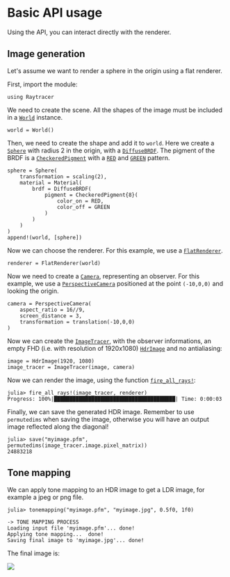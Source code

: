 # Basic API usage

Using the API, you can interact directly with the renderer.

## Image generation

Let's assume we want to render a sphere in the origin using a flat renderer.

First, import the module:

```@repl 1
using Raytracer
```

We need to create the scene. All the shapes of the image must be included in a [`World`](@ref) instance.

```@repl 1
world = World()
```

Then, we need to create the shape and add it to `world`. Here we create a [`Sphere`](@ref) with radius 2 in the origin, with a [`DiffuseBRDF`](@ref). The pigment of the BRDF is a [`CheckeredPigment`](@ref) with a [`RED`](@ref) and [`GREEN`](@ref) pattern.

```@repl 1
sphere = Sphere(
    transformation = scaling(2),
    material = Material(
        brdf = DiffuseBRDF(
            pigment = CheckeredPigment{8}(
                color_on = RED,
                color_off = GREEN
            )
        )
    )
)
append!(world, [sphere])
```

Now we can choose the renderer. For this example, we use a [`FlatRenderer`](@ref).

```@repl 1
renderer = FlatRenderer(world)
```

Now we need to create a [`Camera`](@ref), representing an observer. For this example, we use a [`PerspectiveCamera`](@ref) positioned at the point ``(-10,0,0)`` and looking the origin.

```@repl 1
camera = PerspectiveCamera(
    aspect_ratio = 16//9,
    screen_distance = 3,
    transformation = translation(-10,0,0)
)
```

Now we can create the [`ImageTracer`](@ref), with the observer informations, an empty FHD (i.e. with resolution of 1920x1080) [`HdrImage`](@ref) and no antialiasing:

```@repl 1
image = HdrImage(1920, 1080)
image_tracer = ImageTracer(image, camera)
```

Now we can render the image, using the function [`fire_all_rays!`](@ref):

```julia-repl
julia> fire_all_rays!(image_tracer, renderer)
Progress: 100%|███████████████████████████████████████| Time: 0:00:03
```

Finally, we can save the generated HDR image. Remember to use `permutedims` when saving the image, otherwise you will have an output image reflected along the diagonal!

```julia-repl
julia> save("myimage.pfm", permutedims(image_tracer.image.pixel_matrix))
24883218
```

## Tone mapping

We can apply tone mapping to an HDR image to get a LDR image, for example a jpeg or png file.

```julia-repl
julia> tonemapping("myimage.pfm", "myimage.jpg", 0.5f0, 1f0)

-> TONE MAPPING PROCESS
Loading input file 'myimage.pfm'... done!
Applying tone mapping...  done!
Saving final image to 'myimage.jpg'... done!
```

The final image is:

![](https://i.imgur.com/8ZT232A.jpg)
